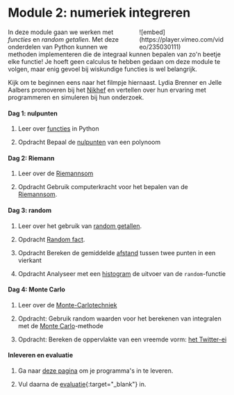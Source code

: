 # Module 2: numeriek integreren

<div style="width: 40%; float:right; margin-left: 2em;">
![embed](https://player.vimeo.com/video/235030111)
</div>

In deze module gaan we werken met *functies* en *random getallen*. Met deze onderdelen van Python kunnen we methoden implementeren die de integraal kunnen bepalen van zo'n beetje elke functie! Je hoeft geen calculus te hebben gedaan om deze module te volgen, maar enig gevoel bij wiskundige functies is wel belangrijk.

Kijk om te beginnen eens naar het filmpje hiernaast. Lydia Brenner en Jelle Aalbers promoveren bij het [Nikhef](http://www.nikhef.nl/) en vertellen over hun ervaring met programmeren en simuleren bij hun onderzoek.

#### Dag 1: nulpunten

1. Leer over [functies](/python/functies) in Python

3. <span class="badge badge-primary">Opdracht</span> Bepaal de [nulpunten](/integreren/nulpunten) van een polynoom

#### Dag 2: Riemann

1. Leer over de [Riemannsom](/technieken/riemannsom)

1. <span class="badge badge-primary">Opdracht</span> Gebruik computerkracht voor het bepalen van de [Riemannsom](/integreren/riemann).

#### Dag 3: random

1. Leer over het gebruik van  [random getallen](/technieken/random).

2. <span class="badge badge-primary">Opdracht</span> [Random fact](/integreren/randomwiskunde).

3. <span class="badge badge-primary">Opdracht</span> Bereken de gemiddelde [afstand](/integreren/afstand) tussen twee punten in een vierkant

3. <span class="badge badge-primary">Opdracht</span> Analyseer met een [histogram](/integreren/histogram) de uitvoer van de `random`-functie

#### Dag 4: Monte Carlo

1. Leer over de [Monte-Carlotechniek](/technieken/monte-carlo)

2. <span class="badge badge-primary">Opdracht:</span> Gebruik random waarden voor het berekenen van integralen met de  [Monte Carlo](/integreren/monte-carlo)-methode

3. <span class="badge badge-primary">Opdracht:</span> Bereken de oppervlakte van een vreemde vorm: [het Twitter-ei](/integreren/ei)


#### Inleveren en evaluatie

1. Ga naar [deze pagina](/integreren/inleveren) om je programma's in te leveren.

2. Vul daarna de [evaluatie](https://goo.gl/forms/X0HNmhNQbhAk81442){:target="_blank"} in.


